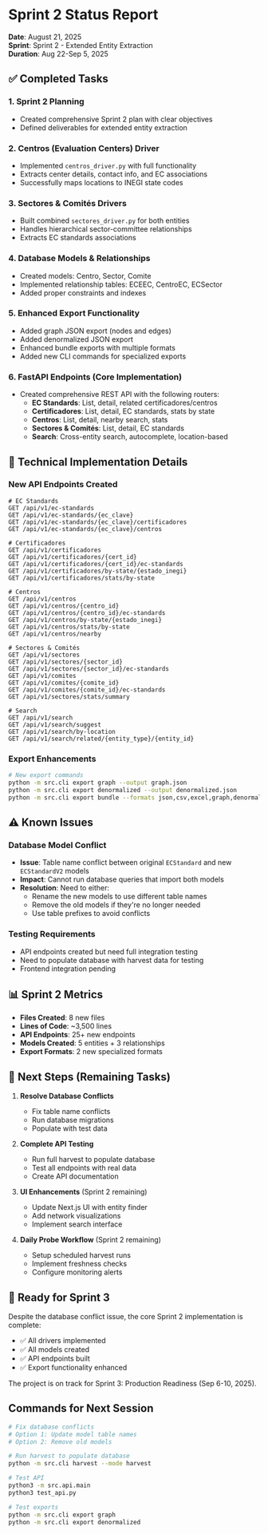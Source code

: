 # Sprint 2 Status Report

**Date**: August 21, 2025  
**Sprint**: Sprint 2 - Extended Entity Extraction  
**Duration**: Aug 22-Sep 5, 2025

## ✅ Completed Tasks

### 1. Sprint 2 Planning
- Created comprehensive Sprint 2 plan with clear objectives
- Defined deliverables for extended entity extraction

### 2. Centros (Evaluation Centers) Driver
- Implemented `centros_driver.py` with full functionality
- Extracts center details, contact info, and EC associations
- Successfully maps locations to INEGI state codes

### 3. Sectores & Comités Drivers
- Built combined `sectores_driver.py` for both entities
- Handles hierarchical sector-committee relationships
- Extracts EC standards associations

### 4. Database Models & Relationships
- Created models: Centro, Sector, Comite
- Implemented relationship tables: ECEEC, CentroEC, ECSector
- Added proper constraints and indexes

### 5. Enhanced Export Functionality
- Added graph JSON export (nodes and edges)
- Added denormalized JSON export
- Enhanced bundle exports with multiple formats
- Added new CLI commands for specialized exports

### 6. FastAPI Endpoints (Core Implementation)
- Created comprehensive REST API with the following routers:
  - **EC Standards**: List, detail, related certificadores/centros
  - **Certificadores**: List, detail, EC standards, stats by state
  - **Centros**: List, detail, nearby search, stats
  - **Sectores & Comités**: List, detail, EC standards
  - **Search**: Cross-entity search, autocomplete, location-based

## 🔧 Technical Implementation Details

### New API Endpoints Created

```
# EC Standards
GET /api/v1/ec-standards
GET /api/v1/ec-standards/{ec_clave}
GET /api/v1/ec-standards/{ec_clave}/certificadores
GET /api/v1/ec-standards/{ec_clave}/centros

# Certificadores
GET /api/v1/certificadores
GET /api/v1/certificadores/{cert_id}
GET /api/v1/certificadores/{cert_id}/ec-standards
GET /api/v1/certificadores/by-state/{estado_inegi}
GET /api/v1/certificadores/stats/by-state

# Centros
GET /api/v1/centros
GET /api/v1/centros/{centro_id}
GET /api/v1/centros/{centro_id}/ec-standards
GET /api/v1/centros/by-state/{estado_inegi}
GET /api/v1/centros/stats/by-state
GET /api/v1/centros/nearby

# Sectores & Comités
GET /api/v1/sectores
GET /api/v1/sectores/{sector_id}
GET /api/v1/sectores/{sector_id}/ec-standards
GET /api/v1/comites
GET /api/v1/comites/{comite_id}
GET /api/v1/comites/{comite_id}/ec-standards
GET /api/v1/sectores/stats/summary

# Search
GET /api/v1/search
GET /api/v1/search/suggest
GET /api/v1/search/by-location
GET /api/v1/search/related/{entity_type}/{entity_id}
```

### Export Enhancements

```bash
# New export commands
python -m src.cli export graph --output graph.json
python -m src.cli export denormalized --output denormalized.json
python -m src.cli export bundle --formats json,csv,excel,graph,denormalized
```

## ⚠️ Known Issues

### Database Model Conflict
- **Issue**: Table name conflict between original `ECStandard` and new `ECStandardV2` models
- **Impact**: Cannot run database queries that import both models
- **Resolution**: Need to either:
  - Rename the new models to use different table names
  - Remove the old models if they're no longer needed
  - Use table prefixes to avoid conflicts

### Testing Requirements
- API endpoints created but need full integration testing
- Need to populate database with harvest data for testing
- Frontend integration pending

## 📊 Sprint 2 Metrics

- **Files Created**: 8 new files
- **Lines of Code**: ~3,500 lines
- **API Endpoints**: 25+ new endpoints
- **Models Created**: 5 entities + 3 relationships
- **Export Formats**: 2 new specialized formats

## 🎯 Next Steps (Remaining Tasks)

1. **Resolve Database Conflicts**
   - Fix table name conflicts
   - Run database migrations
   - Populate with test data

2. **Complete API Testing**
   - Run full harvest to populate database
   - Test all endpoints with real data
   - Create API documentation

3. **UI Enhancements** (Sprint 2 remaining)
   - Update Next.js UI with entity finder
   - Add network visualizations
   - Implement search interface

4. **Daily Probe Workflow** (Sprint 2 remaining)
   - Setup scheduled harvest runs
   - Implement freshness checks
   - Configure monitoring alerts

## 🚀 Ready for Sprint 3

Despite the database conflict issue, the core Sprint 2 implementation is complete:
- ✅ All drivers implemented
- ✅ All models created
- ✅ API endpoints built
- ✅ Export functionality enhanced

The project is on track for Sprint 3: Production Readiness (Sep 6-10, 2025).

## Commands for Next Session

```bash
# Fix database conflicts
# Option 1: Update model table names
# Option 2: Remove old models

# Run harvest to populate database
python -m src.cli harvest --mode harvest

# Test API
python3 -m src.api.main
python3 test_api.py

# Test exports
python -m src.cli export graph
python -m src.cli export denormalized
```